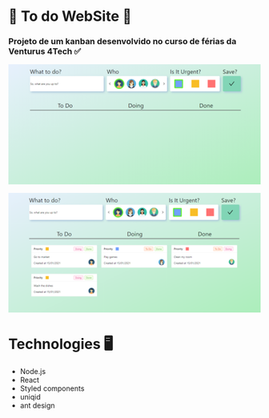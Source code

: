 # 📌 To do WebSite 📌 

### Projeto de um kanban desenvolvido no curso de férias da Venturus 4Tech  ✅


![](https://github.com/kaugoncalves/4tech-2021-todo-list/blob/master/Sem%20t%C3%ADtulo.png?raw=true)

![](https://github.com/kaugoncalves/4tech-2021-todo-list/blob/master/print%202.png?raw=true)


# Technologies 🖥️
- Node.js
- React
- Styled components
- uniqid 
- ant design

